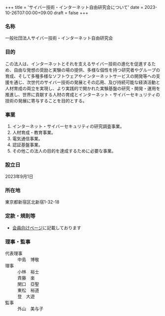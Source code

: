 +++
title = 'サイバー技術・インターネット自由研究会について'
date = 2023-10-26T07:00:00+09:00
draft = false
+++

### 名称

一般社団法人サイバー技術・インターネット自由研究会

### 目的

この法人は、インターネットとそれを支えるサイバー技術の進化を促進するため、自由な発想の奨励と実験の場の提供、多様な個性を持つ研究者やグループの育成、そして多種多様なソフトウェアやインターネットサービスの開発等への支援を通じ、次世代のサイバー技術の発展とその応用、及び持続可能な経済活動と人材育成の両立を実現し、より実践的で開かれた実験基盤の研究・開発・運用を推進し、世界に貢献する人材の育成とインターネット・サイバーセキュリティの技術の発展に寄与することを目的とする。

### 事業

1. インターネット・サイバーセキュリティの研究調査事業。
1. 人材育成・教育事業。
1. 電気通信事業。
1. 認証基盤事業。
1. その他この法人の目的を達成するために必要な事業。

### 設立日

2023年9月1日

### 所在地

東京都新宿区北新宿1-32-18

### 定款・規則等

- [会員向けページ](/members)に記載しております

### 理事・監事

<dl>
    <dt>代表理事</dt>
        <dd>中島　博敬</dd>
    <dt>理事</dt>
        <dd>小林　裕士</dd>
        <dd>斉藤　楽</dd>
        <dd>関口　亞聖</dd>
        <dd>東松　裕道</dd>
        <dd>登　大遊</dd>
    <dt>監事</dt>
        <dd>外山　美与子</dd>
</dl>
